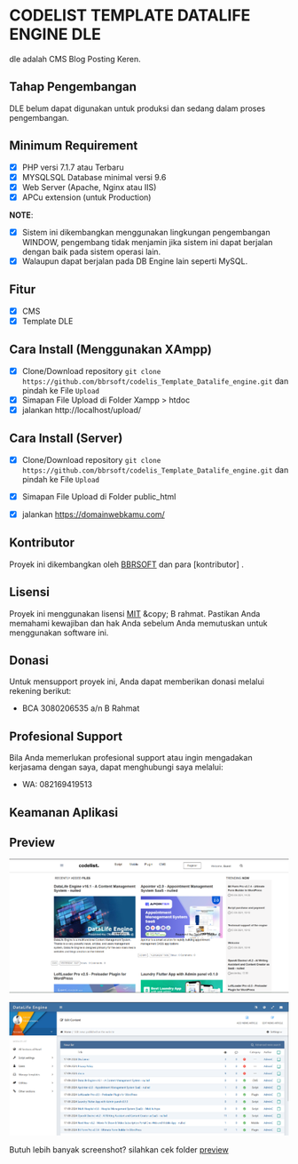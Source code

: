 # CODELIST TEMPLATE DATALIFE ENGINE DLE

dle adalah CMS Blog Posting Keren.

## Tahap Pengembangan

DLE belum dapat digunakan untuk produksi dan sedang dalam proses pengembangan.

## Minimum Requirement

- [X] PHP versi 7.1.7 atau Terbaru
- [X] MYSQLSQL Database minimal versi 9.6
- [X] Web Server (Apache, Nginx atau IIS)
- [X] APCu extension (untuk Production)

**NOTE**: 

- [X] Sistem ini dikembangkan menggunakan lingkungan pengembangan WINDOW, pengembang tidak menjamin jika sistem ini dapat berjalan dengan baik pada sistem operasi lain.
- [X] Walaupun dapat berjalan pada DB Engine lain seperti MySQL.

## Fitur

- [X] CMS
- [X] Template DLE

## Cara Install (Menggunakan XAmpp)

- [X] Clone/Download repository `git clone https://github.com/bbrsoft/codelis_Template_Datalife_engine.git` dan pindah ke File `Upload`
- [X] Simapan File Upload di Folder Xampp > htdoc
- [X] jalankan http://localhost/upload/

## Cara Install (Server)

- [X] Clone/Download repository `git clone https://github.com/bbrsoft/codelis_Template_Datalife_engine.git` dan pindah ke File `Upload`
- [X] Simapan File Upload di Folder public_html
- [X] jalankan https://domainwebkamu.com/


## Kontributor

Proyek ini dikembangkan oleh [BBRSOFT](https://github.com/bbrsoft) dan para [kontributor]
.
## Lisensi

Proyek ini menggunakan lisensi [MIT]([https://tldrlegal.com/license/mit-license](https://dle-news.com/licence.html)) &copy; B rahmat.
Pastikan Anda memahami kewajiban dan hak Anda sebelum Anda memutuskan untuk menggunakan software ini.

## Donasi

Untuk mensupport proyek ini, Anda dapat memberikan donasi melalui rekening berikut:

- BCA 3080206535 a/n B Rahmat

## Profesional Support

Bila Anda memerlukan profesional support atau ingin mengadakan kerjasama dengan saya, dapat menghubungi saya melalui:
- WA: 082169419513

## Keamanan Aplikasi

## Preview

![Hris Profil Karyawan Preview](preview.png)

![Hris Laporan Absensi Preview](paneladmin.png)

Butuh lebih banyak screenshot? silahkan cek folder [preview](preview)
